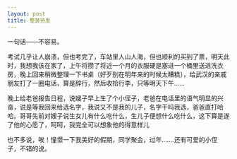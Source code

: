 ```yaml
---
layout: post 
title: 整装待发
---
```

一句话——不容易。

考试几乎让人崩溃，但也考完了，车站里人山人海，但也顺利的买到了票，明天此时，我想我该在家了，上午将攒了将近一个月的衣服硬是塞进一个桶里送进洗衣房，晚上回来稍微整理一下书桌（好歹别在明年来的时候太糟糕），给武汉的亲戚朋友打了一圈电话，算是辞行，然后收拾行李，只等明天下午……

晚上给老爸报告日程，说嫂子早上生了个小侄子，老爸在电话里的语气明显的兴奋，说是等我回来给选名字，我说又不是我的儿子，名字干吗我选，爸爸直打哈哈。哥哥先前对嫂子说生女儿有什么吃什么，生儿子便想什么吃什么，这下算是遂了他的心愿了，呵呵，我完全可以想象他的得意样儿

也不多说，唉！憧憬一下我美好的假期，同学聚会，过年…….还有可爱的小侄子，不错的说。